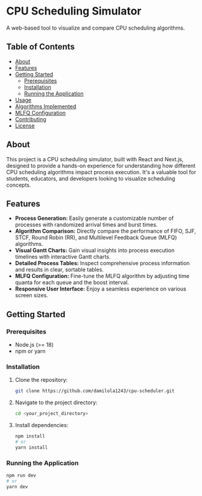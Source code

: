 # CPU Scheduling Simulator

A web-based tool to visualize and compare CPU scheduling algorithms.

## Table of Contents

-   [About](#about)
-   [Features](#features)
-   [Getting Started](#getting-started)
    -   [Prerequisites](#prerequisites)
    -   [Installation](#installation)
    -   [Running the Application](#running-the-application)
-   [Usage](#usage)
-   [Algorithms Implemented](#algorithms-implemented)
-   [MLFQ Configuration](#mlfq-configuration)
-   [Contributing](#contributing)
-   [License](#license)

## About

This project is a CPU scheduling simulator, built with React and Next.js, designed to provide a hands-on experience for understanding how different CPU scheduling algorithms impact process execution. It's a valuable tool for students, educators, and developers looking to visualize scheduling concepts.

## Features

-   **Process Generation:** Easily generate a customizable number of processes with randomized arrival times and burst times.
-   **Algorithm Comparison:** Directly compare the performance of FIFO, SJF, STCF, Round Robin (RR), and Multilevel Feedback Queue (MLFQ) algorithms.
-   **Visual Gantt Charts:** Gain visual insights into process execution timelines with interactive Gantt charts.
-   **Detailed Process Tables:** Inspect comprehensive process information and results in clear, sortable tables.
-   **MLFQ Configuration:** Fine-tune the MLFQ algorithm by adjusting time quanta for each queue and the boost interval.
-   **Responsive User Interface:** Enjoy a seamless experience on various screen sizes.

## Getting Started

### Prerequisites

-   Node.js (>= 18)
-   npm or yarn

### Installation

1.  Clone the repository:

    ```bash
    git clone https://github.com/damilola1243/cpu-scheduler.git
    ```

2.  Navigate to the project directory:

    ```bash
    cd <your_project_directory>
    ```

3.  Install dependencies:

    ```bash
    npm install
    # or
    yarn install
    ```

### Running the Application

```bash
npm run dev
# or
yarn dev

